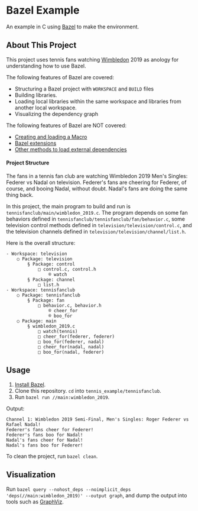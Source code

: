 # Bazel Example
 
An example in C using [Bazel](https://www.bazel.build/) to make the environment.

## About This Project

This project uses tennis fans watching [Wimbledon](https://www.atptour.com/en/tournaments/wimbledon/540/overview) 2019 as anology for understanding how to use Bazel.

The following features of Bazel are covered:

- Structuring a Bazel project with `WORKSPACE` and `BUILD` files
- Building libraries.
- Loading local libraries within the same workspace and libraries from another local workspace.
- Visualizing the dependency graph

The following features of Bazel are NOT covered:

- [Creating and loading a Macro](https://docs.bazel.build/versions/master/skylark/tutorial-creating-a-macro.html)
- [Bazel extensions](https://docs.bazel.build/versions/master/skylark/concepts.html#extension-overview)
- [Other methods to load external dependencies](https://docs.bazel.build/versions/master/external.html)


#### Project Structure

The fans in a tennis fan club are watching Wimbledon 2019 Men's Singles: Federer vs Nadal on television. Federer's fans are cheering for Federer, of course, and booing Nadal, without doubt. Nadal's fans are doing the same thing back.

In this project, the main program to build and run is `tennisfanclub/main/wimbledon_2019.c`. The program depends on some fan behaviors defined in `tennisfanclub/tennisfanclub/fan/behavior.c`, some television control methods defined in `television/television/control.c`, and the television channels defined in `television/television/channel/list.h`.

Here is the overall structure:

```
- Workspace: television
    ○ Package: television
        § Package: control
            □ control.c, control.h
                ® watch
        § Package: channel
            □ list.h
- Workspace: tennisfanclub
    ○ Package: tennisfanclub
        § Package: fan
            □ behavior.c, behavior.h
                ® cheer_for
                ® boo_for
    ○ Package: main
        § wimbledon_2019.c
            □ watch(tennis)
            □ cheer_for(federer, federer)
            □ boo_for(federer, nadal)
            □ cheer_for(nadal, nadal)
            □ boo_for(nadal, federer)
```

## Usage

1. [Install Bazel](https://docs.bazel.build/versions/master/install.html).
2. Clone this repository. `cd` into `tennis_example/tennisfanclub`.
3. Run `bazel run //main:wimbledon_2019`.

Output:

```
Channel 1: Wimbledon 2019 Semi-Final, Men's Singles: Roger Federer vs Rafael Nadal!
Federer's fans cheer for Federer!
Federer's fans boo for Nadal!
Nadal's fans cheer for Nadal!
Nadal's fans boo for Federer!
``` 

To clean the project, run `bazel clean`.

## Visualization

Run `bazel query --nohost_deps --noimplicit_deps 'deps(//main:wimbledon_2019)' --output graph`, and dump the output into tools such as [GraphViz](http://www.webgraphviz.com/).
